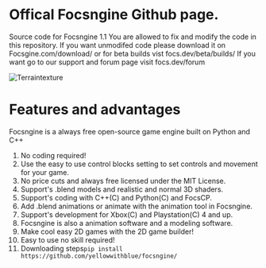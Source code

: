 # Offical Focsngine Github page. 
Source code for Focsngine 1.1
You are allowed to fix and modify the code in this repository.
If you want unmodifed code please download it on Focsgine.com/download/ or for beta builds vist focs.dev/beta/builds/
If you want go to our support and forum page visit focs.dev/forum

![Terraintexture](https://user-images.githubusercontent.com/87952671/129399305-d97ac158-bb6b-41af-8399-76827a8eaf4a.png)

# Features and advantages
Focsngine is a always free open-source game engine built on Python and C++
1. No coding required! 
2. Use the easy to use control blocks setting to set controls and movement for your game.
4. No price cuts and always free licensed under the MIT License.
5. Support's .blend models and realistic and normal 3D shaders.
6. Support's coding with C++(C) and Python(C) and FocsCP.
7. Add .blend animations or animate with the animation tool in Focsngine. 
8. Support's development for Xbox(C) and Playstation(C) 4 and up.
9. Focsngine is also a animation software and a modeling software.
10. Make cool easy 2D games with the 2D game builder!
11. Easy to use no skill required!
12. Downloading steps`pip install https://github.com/yellowwithblue/focsngine/ `

